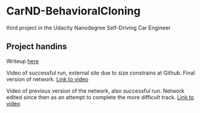 # CarND-BehavioralCloning

third project in the Udacity Nanodegree Self-Driving Car Engineer

## Project handins
Writeup [here](writeup_report.pdf)

Video of successful run, external site due to size constrains at Github. Final version of network.
<a href="http://svene.se/carND/behavioralCloningEasy2.mp4">Link to video</a>


Video of previous version of the network, also successful run. Network edited since then as an attempt to complete the more difficult track. <a href="http://svene.se/carND/behavioralCloningEasy.mp4">Link to video</a>
